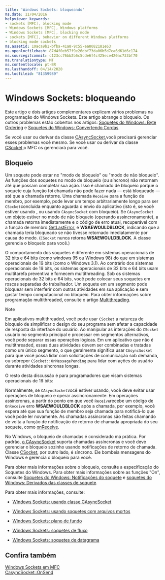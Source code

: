 ```yaml
---
title: 'Windows Sockets: bloqueando'
ms.date: 11/04/2016
helpviewer_keywords:
- sockets [MFC], blocking mode
- Windows Sockets [MFC], Windows platforms
- Windows Sockets [MFC], blocking mode
- sockets [MFC], behavior on different Windows platforms
- blocking mode sockets
ms.assetid: 10aca9b1-bfba-41a8-9c55-ea8082181e63
ms.openlocfilehash: 87d4f0eb57f9e26dbf73da06b5d7ca6d61d6c174
ms.sourcegitcommit: c123cc76bb2b6c5cde6f4c425ece420ac733bf70
ms.translationtype: MT
ms.contentlocale: pt-BR
ms.lasthandoff: 04/14/2020
ms.locfileid: "81359989"
---
```

# <a name="windows-sockets-blocking"></a>Windows Sockets: bloqueando

Este artigo e dois artigos complementares explicam vários problemas na programação do Windows Sockets. Este artigo abrange o bloqueio. Os outros problemas estão cobertos nos artigos: [Soquetes do Windows: Byte Ordering](../mfc/windows-sockets-byte-ordering.md) e [Soquetes do Windows: Convertendo Cordas](../mfc/windows-sockets-converting-strings.md).

Se você usar ou derivar da classe [CAsyncSocket,](../mfc/reference/casyncsocket-class.md)você precisará gerenciar esses problemas você mesmo. Se você usar ou derivar da classe [CSocket,](../mfc/reference/csocket-class.md)o MFC os gerenciará para você.

## <a name="blocking"></a>Bloqueio

Um soquete pode estar no "modo de bloqueio" ou "modo de não bloqueio". As funções dos soquetes no modo de bloqueio (ou síncrono) não retornam até que possam completar sua ação. Isso é chamado de bloqueio porque o soquete cuja função foi chamada não pode fazer nada — está bloqueado — até que a chamada retorne. Uma chamada `Receive` para a função de membro, por exemplo, pode levar um tempo arbitrariamente longo para ser `CSocket`concluída enquanto aguarda o envio do aplicativo (isto é, se você estiver usando , ou usando `CAsyncSocket` com bloqueio). Se `CAsyncSocket` um objeto estiver no modo de não bloqueio (operando assíncronamente), a chamada retorna imediatamente e o código de erro atual, recuperável com a função de membro [GetLastError,](../mfc/reference/casyncsocket-class.md#getlasterror) é **WSAEWOULDBLOCK**, indicando que a chamada teria bloqueado se não tivesse retornado imediatamente por causa do modo. (`CSocket` nunca retorna **WSAEWOULDBLOCK**. A classe gerencia o bloqueio para você.)

O comportamento dos soquetes é diferente em sistemas operacionais de 32 bits e 64 bits (como windows 95 ou Windows 98) do que em sistemas operacionais de 16 bits (como o Windows 3.1). Ao contrário dos sistemas operacionais de 16 bits, os sistemas operacionais de 32 bits e 64 bits usam multitarefa preventiva e fornecem multithreading. Sob os sistemas operacionais de 32 bits e 64 bits, você pode colocar seus soquetes em roscas separadas do trabalhador. Um soquete em um segmento pode bloquear sem interferir com outras atividades em sua aplicação e sem gastar tempo computacional no bloqueio. Para obter informações sobre programação multithreaded, consulte o artigo [Multithreading](../parallel/multithreading-support-for-older-code-visual-cpp.md).

> [!NOTE]
> Em aplicativos multithreaded, você pode usar `CSocket` a natureza de bloqueio de simplificar o design do seu programa sem afetar a capacidade de resposta da interface do usuário. Ao manipular as interações do `CSocket` usuário no segmento principal e processar em segmentos alternativos, você pode separar essas operações lógicas. Em um aplicativo que não é multithreaded, essas duas atividades devem ser combinadas e tratadas como um único segmento, o que geralmente significa usar `CAsyncSocket` para que você possa lidar com solicitações de comunicação sob demanda, ou sobrepor `CSocket::OnMessagePending` para lidar com ações do usuário durante atividades síncronas longas.

O resto desta discussão é para programadores que visam sistemas operacionais de 16 bits:

Normalmente, se `CAsyncSocket`você estiver usando, você deve evitar usar operações de bloqueio e operar assíncronamente. Em operações assíncronas, a partir do ponto em que você `Receive`recebe um código de `OnReceive` erro **WSAEWOULDBLOCK** após a chamada, por exemplo, você espera até que sua função de membro seja chamada para notificá-lo que você pode ler novamente. As chamadas assíncronas são feitas chamando de volta a função de notificação de retorno de chamada apropriada do seu soquete, como [onReceive](../mfc/reference/casyncsocket-class.md#onreceive).

No Windows, o bloqueio de chamadas é considerado má prática. Por padrão, [o CAsyncSocket](../mfc/reference/casyncsocket-class.md) suporta chamadas assíncronas e você deve gerenciar o bloqueio sozinho usando notificações de retorno de chamada. Classe [CSocket](../mfc/reference/csocket-class.md), por outro lado, é síncrono. Ele bombeia mensagens do Windows e gerencia o bloqueio para você.

Para obter mais informações sobre o bloqueio, consulte a especificação do Soquetes do Windows. Para obter mais informações sobre as funções "On", consulte [Soquetes do Windows: Notificações do soquete](../mfc/windows-sockets-socket-notifications.md) e [soquetes do Windows: Derivados das classes de soquete](../mfc/windows-sockets-deriving-from-socket-classes.md).

Para obter mais informações, consulte:

- [Windows Sockets: usando classe CAsyncSocket](../mfc/windows-sockets-using-class-casyncsocket.md)

- [Windows Sockets: usando soquetes com arquivos mortos](../mfc/windows-sockets-using-sockets-with-archives.md)

- [Windows Sockets: plano de fundo](../mfc/windows-sockets-background.md)

- [Windows Sockets: soquetes de fluxo](../mfc/windows-sockets-stream-sockets.md)

- [Windows Sockets: soquetes de datagrama](../mfc/windows-sockets-datagram-sockets.md)

## <a name="see-also"></a>Confira também

[Windows Sockets em MFC](../mfc/windows-sockets-in-mfc.md)<br/>
[CasyncSocket::OnSend](../mfc/reference/casyncsocket-class.md#onsend)

